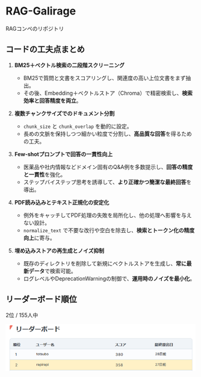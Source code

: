 # RAG-Galirage
RAGコンペのリポジトリ

## コードの工夫点まとめ

1. **BM25＋ベクトル検索の二段階スクリーニング**  
   - BM25で質問と文書をスコアリングし、関連度の高い上位文書をまず抽出。  
   - その後、Embedding＋ベクトルストア（Chroma）で精密検索し、**検索効率と回答精度を両立**。

2. **複数チャンクサイズでのドキュメント分割**  
   - `chunk_size` と `chunk_overlap` を動的に設定。  
   - 長めの文脈を保持しつつ細かい粒度で分割し、**高品質な回答**を得るための工夫。

3. **Few-shotプロンプトで回答の一貫性向上**  
   - 医薬品や社内情報などドメイン固有のQ&A例を多数提示し、**回答の精度と一貫性**を強化。  
   - ステップバイステップ思考を誘導して、**より正確かつ簡潔な最終回答**を導出。

4. **PDF読み込みとテキスト正規化の安定化**  
   - 例外をキャッチしてPDF処理の失敗を局所化し、他の処理へ影響を与えない設計。  
   - `normalize_text` で不要な改行や空白を除去し、**検索とトークン化の精度向上**に寄与。

5. **埋め込みストアの再生成とノイズ抑制**  
   - 既存のディレクトリを削除して新規にベクトルストアを生成し、**常に最新データ**で検索可能。  
   - ログレベルやDeprecationWarningの制御で、**運用時のノイズを最小化**。

## リーダーボード順位
2位 / 155人中  

![alt text](image.png)